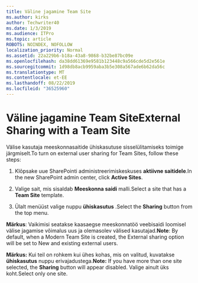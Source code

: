 ```yaml
---
title: Väline jagamine Team Site
ms.author: kirks
author: Techwriter40
ms.date: 1/3/2019
ms.audience: ITPro
ms.topic: article
ROBOTS: NOINDEX, NOFOLLOW
localization_priority: Normal
ms.assetid: 22a229b6-b18a-43a8-9868-b32be87bc09e
ms.openlocfilehash: da38dd61369e9581b123448c9a566cde5d2e561e
ms.sourcegitcommit: 1d98db8acb9959aba3b5e308a567ade6b62da56c
ms.translationtype: MT
ms.contentlocale: et-EE
ms.lasthandoff: 08/22/2019
ms.locfileid: "36525960"
---
```

# <a name="external-sharing-with-a-team-site"></a><span data-ttu-id="5aff9-102">Väline jagamine Team Site</span><span class="sxs-lookup"><span data-stu-id="5aff9-102">External Sharing with a Team Site</span></span>

<span data-ttu-id="5aff9-103">Välise kasutaja meeskonnasaitide ühiskasutuse sisselülitamiseks toimige järgmiselt.</span><span class="sxs-lookup"><span data-stu-id="5aff9-103">To turn on external user sharing for Team Sites, follow these steps:</span></span> 
  
1. <span data-ttu-id="5aff9-104">Klõpsake uue SharePointi administreerimiskeskuses **aktiivne saitidele**.</span><span class="sxs-lookup"><span data-stu-id="5aff9-104">In the new SharePoint admin center, click **Active Sites**.</span></span>
  
2. <span data-ttu-id="5aff9-105">Valige sait, mis sisaldab **Meeskonna saidi** malli.</span><span class="sxs-lookup"><span data-stu-id="5aff9-105">Select a site that has a **Team Site** template.</span></span> 
  
3. <span data-ttu-id="5aff9-106">Ülalt menüüst valige nuppu **ühiskasutus** .</span><span class="sxs-lookup"><span data-stu-id="5aff9-106">Select the **Sharing** button from the top menu.</span></span> 
  
 <span data-ttu-id="5aff9-107">**Märkus**: Vaikimisi seatakse kaasaegse meeskonnatöö veebisaidi loomisel välise jagamise võimalus uus ja olemasolev välised kasutajad.</span><span class="sxs-lookup"><span data-stu-id="5aff9-107">**Note**: By default, when a Modern Team Site is created, the External sharing option will be set to New and existing external users.</span></span> 
  
 <span data-ttu-id="5aff9-108">**Märkus:** Kui teil on rohkem kui ühes kohas, mis on valitud, kuvatakse **ühiskasutus** nuppu erivajadustega.</span><span class="sxs-lookup"><span data-stu-id="5aff9-108">**Note:** If you have more than one site selected, the **Sharing** button will appear disabled.</span></span> <span data-ttu-id="5aff9-109">Valige ainult üks koht.</span><span class="sxs-lookup"><span data-stu-id="5aff9-109">Select only one site.</span></span> 
  

